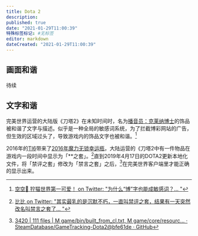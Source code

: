 ```yaml
---
title: Dota 2
description:
published: true
date: "2021-01-29T11:00:39"
特殊标签标记: #无标签
editor: markdown
dateCreated: "2021-01-29T11:00:39"
---
```


## 画面和谐

待续

## 文字和谐

完美世界运营的大陆版《刀塔2》在未知时间时，名为[播音员：克莱纳博士](https://web.archive.org/web/20210129052728/https://steamcommunity.com/market/listings/570/Announcer:%20Dr.%20Kleiner)的饰品被和谐了文字与描述。似乎是一种全局的敏感词系统，为了拦截博彩网站的广告，但生效的区域过头了，导致游戏内的饰品文字也被和谐。[^dota2_bc]

[^dota2_bc]: [空空🌟 狞猫世界第一可爱！ on Twitter: "为什么“博”字也能成敏感词？… "](https://web.archive.org/web/20200628140551/https://twitter.com/Solitude_Sola/status/1277238439986057216)

2016年的[TI6](https://zh.wikipedia.org/zh-hans/2016年Dota_2国际邀请赛)带来了[2016年魔力无锁幸运瓶](https://web.archive.org/web/20210129062131/https://dota2-zh.gamepedia.com/2016年魔力无锁幸运瓶)，大陆运营的《刀塔2中有一件物品在游戏内一段时间中显示为「**之套」。[^dota2_jpzt]直到2019年4月17日的DOTA2更新本地化文件，将「禁评之套」修改为「禁言之套」之后，[^dota2_190417update]在完美世界客户端里才能正确的显示出来。

<!--这也是「沉默术士〇禁评」这个梗的由来。-->

[^dota2_jpzt]: [比比 on Twitter: "其实最乳的是沉默不朽，一直叫禁评之套，结果有一天突然改名叫禁言之套了… "](https://archive.is/rpv5D "https://twitter.com/OctahedronBB/status/1277248207811035136")

[^dota2_190417update]: [3420 | 111 files | M game/bin/built_from_cl.txt, M game/core/resourc… · SteamDatabase/GameTracking-Dota2@bfe61de · GitHub](https://web.archive.org/web/20210129061902/https://github.com/SteamDatabase/GameTracking-Dota2/commit/bfe61dee6254b1b1e87af540dce1b1e5be02f5ff#diff-1851c9caf37c3f8a401381b22ce8bcb1612d07f68350f9c539001191555977bd)
